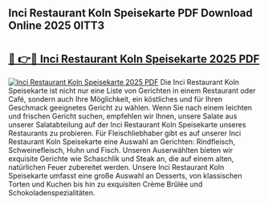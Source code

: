 ## Inci Restaurant Koln Speisekarte PDF Download Online 2025 0lTT3

# <h2><a href="http://gcd80v.nevu.top/?p=Inci+Restaurant+Koln+Speisekarte">🔗 👉🔴 Inci Restaurant Koln Speisekarte 2025 PDF</a></h2>

[![Inci Restaurant Koln Speisekarte 2025 PDF](https://i.imgur.com/dBaPXMq.png)](http://gcd80v.nevu.top/?p=Inci+Restaurant+Koln+Speisekarte)
Die Inci Restaurant Koln Speisekarte ist nicht nur eine Liste von Gerichten in einem Restaurant oder Café, sondern auch Ihre Möglichkeit, ein köstliches und für Ihren Geschmack geeignetes Gericht zu wählen. Wenn Sie nach einem leichten und frischen Gericht suchen, empfehlen wir Ihnen, unsere Salate aus unserer Salatabteilung auf der Inci Restaurant Koln Speisekarte unseres Restaurants zu probieren. Für Fleischliebhaber gibt es auf unserer Inci Restaurant Koln Speisekarte eine Auswahl an Gerichten: Rindfleisch, Schweinefleisch, Huhn und Fisch. Unseren Auserwählten bieten wir exquisite Gerichte wie Schaschlik und Steak an, die auf einem alten, natürlichen Feuer zubereitet werden. Unsere Inci Restaurant Koln Speisekarte umfasst eine große Auswahl an Desserts, von klassischen Torten und Kuchen bis hin zu exquisiten Crème Brûlée und Schokoladenspezialitäten.
